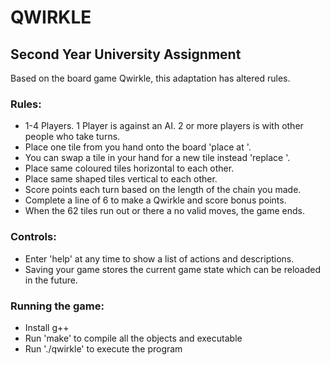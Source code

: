 # QWIRKLE

## Second Year University Assignment

Based on the board game Qwirkle, this adaptation has altered rules.

### Rules:
- 1-4 Players. 1 Player is against an AI. 2 or more players is with other people who take turns.
- Place one tile from you hand onto the board 'place <tile code> at <grid code>'.
- You can swap a tile in your hand for a new tile instead 'replace <tile code>'.
- Place same coloured tiles horizontal to each other.
- Place same shaped tiles vertical to each other.
- Score points each turn based on the length of the chain you made.
- Complete a line of 6 to make a Qwirkle and score bonus points.
- When the 62 tiles run out or there a no valid moves, the game ends.

### Controls:
- Enter 'help' at any time to show a list of actions and descriptions.
- Saving your game stores the current game state which can be reloaded in the future.

### Running the game:
- Install g++
- Run 'make' to compile all the objects and executable
- Run './qwirkle' to execute the program
